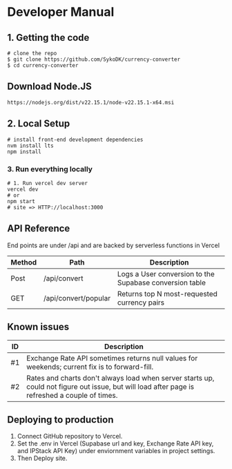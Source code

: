 # Developer Manual

## 1. Getting the code
```
# clone the repo 
$ git clone https://github.com/SykoDK/currency-converter
$ cd currency-converter
```

## Download Node.JS
```
https://nodejs.org/dist/v22.15.1/node-v22.15.1-x64.msi
```

## 2. Local Setup
```
# install front-end development dependencies
nvm install lts
npm install
```

### 3. Run everything locally
```
# 1. Run vercel dev server
vercel dev
# or
npm start
# site => HTTP://localhost:3000
```

## API Reference
End points are under /api and are backed by serverless functions in Vercel


| Method   | Path | Description |
| -------- | ------- | ------- |
| Post  | /api/convert   | Logs a User conversion to the Supabase conversion table |
| GET | /api/convert/popular     | Returns top N most-requested currency pairs |

## Known issues

| ID   | Description |
| -------- | ------- |
| #1 | Exchange Rate API sometimes returns null values for weekends; current fix is to forward-fill. |
| #2 | Rates and charts don't always load when server starts up, could not figure out issue, but will load after page is refreshed a couple of times. |

## Deploying to production
  1. Connect GitHub repository to Vercel.
  2. Set the .env in Vercel (Supabase url and key, Exchange Rate API key, and IPStack API Key) under enviornment variables in project settings.
  3. Then Deploy site.
